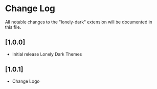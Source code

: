 # Change Log

All notable changes to the "lonely-dark" extension will be documented in this file.

## [1.0.0]

- Initial release Lonely Dark Themes

## [1.0.1]

- Change Logo

